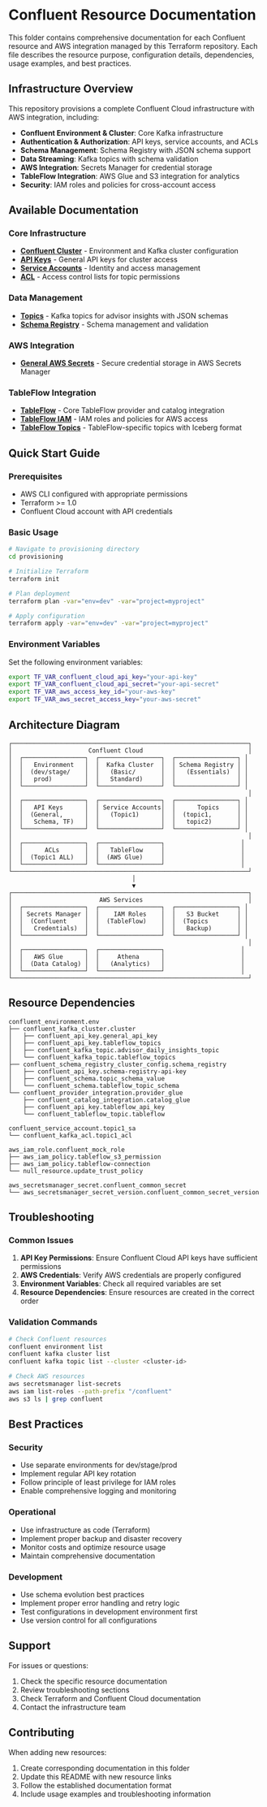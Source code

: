 # Confluent Resource Documentation

This folder contains comprehensive documentation for each Confluent resource and AWS integration managed by this Terraform repository. Each file describes the resource purpose, configuration details, dependencies, usage examples, and best practices.

## Infrastructure Overview

This repository provisions a complete Confluent Cloud infrastructure with AWS integration, including:

- **Confluent Environment & Cluster**: Core Kafka infrastructure
- **Authentication & Authorization**: API keys, service accounts, and ACLs
- **Schema Management**: Schema Registry with JSON schema support
- **Data Streaming**: Kafka topics with schema validation
- **AWS Integration**: Secrets Manager for credential storage
- **TableFlow Integration**: AWS Glue and S3 integration for analytics
- **Security**: IAM roles and policies for cross-account access

## Available Documentation

### Core Infrastructure
- [**Confluent Cluster**](./confluent_cluster.md) - Environment and Kafka cluster configuration
- [**API Keys**](./confluent_api_keys.md) - General API keys for cluster access
- [**Service Accounts**](./confluent_service_accounts.md) - Identity and access management
- [**ACL**](./confluent_acl.md) - Access control lists for topic permissions

### Data Management
- [**Topics**](./confluent_topics.md) - Kafka topics for advisor insights with JSON schemas
- [**Schema Registry**](./confluent_schema_registry.md) - Schema management and validation

### AWS Integration
- [**General AWS Secrets**](./confluent_general_aws_secrets.md) - Secure credential storage in AWS Secrets Manager

### TableFlow Integration
- [**TableFlow**](./confluent_tableflow.md) - Core TableFlow provider and catalog integration
- [**TableFlow IAM**](./confluent_tableflow_iam.md) - IAM roles and policies for AWS access
- [**TableFlow Topics**](./confluent_tableflow_topics.md) - TableFlow-specific topics with Iceberg format

## Quick Start Guide

### Prerequisites
- AWS CLI configured with appropriate permissions
- Terraform >= 1.0
- Confluent Cloud account with API credentials

### Basic Usage
```bash
# Navigate to provisioning directory
cd provisioning

# Initialize Terraform
terraform init

# Plan deployment
terraform plan -var="env=dev" -var="project=myproject"

# Apply configuration
terraform apply -var="env=dev" -var="project=myproject"
```

### Environment Variables
Set the following environment variables:
```bash
export TF_VAR_confluent_cloud_api_key="your-api-key"
export TF_VAR_confluent_cloud_api_secret="your-api-secret"
export TF_VAR_aws_access_key_id="your-aws-key"
export TF_VAR_aws_secret_access_key="your-aws-secret"
```

## Architecture Diagram

```
┌─────────────────────────────────────────────────────────────────┐
│                     Confluent Cloud                             │
│  ┌─────────────────┐  ┌─────────────────┐  ┌─────────────────┐ │
│  │   Environment   │  │  Kafka Cluster  │  │ Schema Registry │ │
│  │  (dev/stage/    │  │   (Basic/       │  │   (Essentials)  │ │
│  │   prod)         │  │   Standard)     │  │                 │ │
│  └─────────────────┘  └─────────────────┘  └─────────────────┘ │
│                                                                 │
│  ┌─────────────────┐  ┌─────────────────┐  ┌─────────────────┐ │
│  │   API Keys      │  │ Service Accounts│  │      Topics     │ │
│  │  (General,      │  │   (Topic1)      │  │  (topic1,       │ │
│  │   Schema, TF)   │  │                 │  │   topic2)       │ │
│  └─────────────────┘  └─────────────────┘  └─────────────────┘ │
│                                                                 │
│  ┌─────────────────┐  ┌─────────────────┐                     │
│  │      ACLs       │  │   TableFlow     │                     │
│  │  (Topic1 ALL)   │  │  (AWS Glue)     │                     │
│  └─────────────────┘  └─────────────────┘                     │
└─────────────────────────────────────────────────────────────────┘
                                  │
                                  ▼
┌─────────────────────────────────────────────────────────────────┐
│                        AWS Services                             │
│  ┌─────────────────┐  ┌─────────────────┐  ┌─────────────────┐ │
│  │ Secrets Manager │  │    IAM Roles    │  │   S3 Bucket     │ │
│  │  (Confluent     │  │  (TableFlow)    │  │  (Topics        │ │
│  │   Credentials)  │  │                 │  │   Backup)       │ │
│  └─────────────────┘  └─────────────────┘  └─────────────────┘ │
│                                                                 │
│  ┌─────────────────┐  ┌─────────────────┐                     │
│  │   AWS Glue      │  │     Athena      │                     │
│  │  (Data Catalog) │  │   (Analytics)   │                     │
│  └─────────────────┘  └─────────────────┘                     │
└─────────────────────────────────────────────────────────────────┘
```

## Resource Dependencies

```
confluent_environment.env
├── confluent_kafka_cluster.cluster
│   ├── confluent_api_key.general_api_key
│   ├── confluent_api_key.tableflow_topics
│   ├── confluent_kafka_topic.advisor_daily_insights_topic
│   └── confluent_kafka_topic.tableflow_topics
├── confluent_schema_registry_cluster_config.schema_registry
│   ├── confluent_api_key.schema-registry-api-key
│   ├── confluent_schema.topic_schema_value
│   └── confluent_schema.tableflow_topic_schema
└── confluent_provider_integration.provider_glue
    ├── confluent_catalog_integration.catalog_glue
    ├── confluent_api_key.tableflow_api_key
    └── confluent_tableflow_topic.tableflow

confluent_service_account.topic1_sa
└── confluent_kafka_acl.topic1_acl

aws_iam_role.confluent_mock_role
├── aws_iam_policy.tableflow_s3_permission
├── aws_iam_policy.tableflow-connection
└── null_resource.update_trust_policy

aws_secretsmanager_secret.confluent_common_secret
└── aws_secretsmanager_secret_version.confluent_common_secret_version
```

## Troubleshooting

### Common Issues
1. **API Key Permissions**: Ensure Confluent Cloud API keys have sufficient permissions
2. **AWS Credentials**: Verify AWS credentials are properly configured
3. **Environment Variables**: Check all required variables are set
4. **Resource Dependencies**: Ensure resources are created in the correct order

### Validation Commands
```bash
# Check Confluent resources
confluent environment list
confluent kafka cluster list
confluent kafka topic list --cluster <cluster-id>

# Check AWS resources
aws secretsmanager list-secrets
aws iam list-roles --path-prefix "/confluent"
aws s3 ls | grep confluent
```

## Best Practices

### Security
- Use separate environments for dev/stage/prod
- Implement regular API key rotation
- Follow principle of least privilege for IAM roles
- Enable comprehensive logging and monitoring

### Operational
- Use infrastructure as code (Terraform)
- Implement proper backup and disaster recovery
- Monitor costs and optimize resource usage
- Maintain comprehensive documentation

### Development
- Use schema evolution best practices
- Implement proper error handling and retry logic
- Test configurations in development environment first
- Use version control for all configurations

## Support

For issues or questions:
1. Check the specific resource documentation
2. Review troubleshooting sections
3. Check Terraform and Confluent Cloud documentation
4. Contact the infrastructure team

## Contributing

When adding new resources:
1. Create corresponding documentation in this folder
2. Update this README with new resource links
3. Follow the established documentation format
4. Include usage examples and troubleshooting information 
